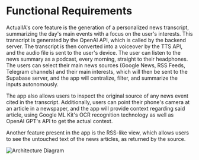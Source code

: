 # Functional Requirements

ActualIA's core feature is the generation of a personalized news transcript, summarizing the day's main events with a focus on the user's interests. This transcript is generated by the OpenAI API, which is called by the backend server. The transcript is then converted into a voiceover by the TTS API, and the audio file is sent to the user's device. The user can listen to the news summary as a podcast, every morning, straight to their headphones. The users can select their main news sources (Google News, RSS Feeds, Telegram channels) and their main interests, which will then be sent to the Supabase server, and the app will centralize, filter, and summarize the inputs autonomously.

The app also allows users to inspect the original source of any news event cited in the transcript. Additionally, users can point their phone's camera at an article in a newspaper, and the app will provide context regarding said article, using Google ML Kit's OCR recognition technology as well as OpenAI GPT's API to get the actual context.

Another feature present in the app is the RSS-like view, which allows users to see the untouched text of the news articles, as returned by the source.

![Architecture Diagram](https://github.com/ActualIA/prd/assets/93340253/155a4396-757b-4395-ad92-8108654969e2)

